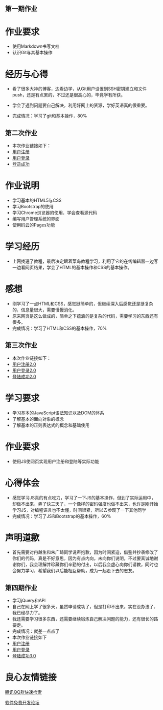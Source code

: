 ## 第一期作业
# 作业要求
- 使用Markdown书写文档
- 认识Git与其基本操作
# 经历与心得
- 看了很多大神的博客，边看边学，从Git用户设置到SSH密钥建立和文件push，还是有点累的，不过还是很高心的，毕竟学有所获。
- 学会了遇到问题要自己解决，利用好网上的资源，学好英语真的很重要。

- 完成情况：学习了git和基本操作，80%
## 第二次作业
- 本次作业链接如下：
- [用户注册](http://buptjiajing.gitee.io/buptsice_training_2017_2/%E7%94%A8%E6%88%B7%E6%B3%A8%E5%86%8C.html) 
- [用户登录](http://buptjiajing.gitee.io/buptsice_training_2017_2/%E7%94%A8%E6%88%B7%E7%99%BB%E9%99%86.html) 
- [登录成功](http://buptjiajing.gitee.io/buptsice_training_2017_2/%E7%99%BB%E9%99%86%E6%88%90%E5%8A%9F.html)
# 作业说明 
- 学习基本的HTML5与CSS 
- 学习Bootstrap的使用 
- 学习Chrome浏览器的使用，学会查看源代码 
- 编写用户管理系统的界面 
- 使用码云的Pages功能

# 学习经历 
- 上网找遍了教程，最后决定跟着菜鸟教程学习，利用了它的在线编辑器一边写一边看网页结果，学会了HTML的基本操作和CSS的基本操作。

# 感想 
- 刚学习了一点HTML和CSS，感觉挺简单的，但继续深入后感觉还是挺复杂的，信息量很大，需要慢慢消化。 
- 原来网页是这么做成的，简单之下蕴涵的是复杂的代码，需要学习的东西还有很多。
- 完成情况：学习了HTML和CSS的基本操作，70%
## 第三次作业
- 本次作业链接如下：
- [用户注册2.0](http://buptjiajing.gitee.io/buptsice_training_2017_2/%E7%94%A8%E6%88%B7%E6%B3%A8%E5%86%8C2.0.html)
- [用户登录2.0](http://buptjiajing.gitee.io/buptsice_training_2017_2/%E7%94%A8%E6%88%B7%E7%99%BB%E9%99%862.0.html)
- [登陆成功2.0](http://buptjiajing.gitee.io/buptsice_training_2017_2/%E7%99%BB%E5%BD%95%E6%88%90%E5%8A%9F2.0.html)
# 学习要求
- 学习基本的JavaScript语法知识以及DOM的体系
- 了解基本的面向对象的概念
- 了解基本的正则表达式的概念和基础使用
# 作业要求
- 使用JS使网页实现用户注册和登陆等实际功能
# 心得体会
- 感觉学习JS真的有点吃力，学习了一下JS的基本操作，但到了实际运用中，却做不出来，弄了快三天了，一个像样的密码强度也做不出来，也许是刚开始学习JS，对编程语言也不太懂，时间很紧，所以去参观了一下其他同学
- 完成情况：学习了JS和Bootstrap的基本操作，60%

# 声明道歉
- 首先需要对冉越生和朱广琦同学说声抱歉，因为时间紧迫，借鉴并抄袭修改了你们的代码，真是不好意思，因为有点内向，未向你们说明，不过要真诚地谢谢你们，我会理解并珍藏你们辛勤的付出，以后我会虚心向你们请教，同时也会努力学习，希望我们以后能相互帮助，成为一起走下去的志友。

## 第四期作业
- 学习jQuery和API
- 自己在网上学了很多天，虽然申请成功了，但是打印不出来，实在没办法了，我已经尽力了。
- 我还需要学习很多东西，还需要继续锻炼自己解决问题的能力，还有很长的路要走。
- 完成情况：就差一点点了
- 本次作业链接如下
- [用户注册](http://buptjiajing.gitee.io/buptsice_training_2017_2/%E7%94%A8%E6%88%B7%E6%B3%A8%E5%86%8C2.0.html)
- [用户登录](http://buptjiajing.gitee.io/buptsice_training_2017_2/%E7%94%A8%E6%88%B7%E7%99%BB%E9%99%862.0.html)
- [登陆成功3.0](http://buptjiajing.gitee.io/buptsice_training_2017_2/%E6%88%90%E5%8A%9F3.0.html)

 # 良心友情链接

[腾讯QQ群快速检索](http://u.720life.cn/s/8cf73f7c)

[软件免费开发论坛](http://u.720life.cn/s/bbb01dc0)